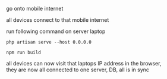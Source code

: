 go onto mobile internet

all devices connect to that mobile internet

run following command on server laptop
```console
php artisan serve --host 0.0.0.0

npm run build
```  

all devices can now visit that laptops IP address in the browser,  
they are now all connected to one server, DB, all is in sync
